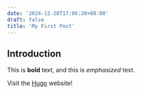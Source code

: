 ```yaml
---
date: '2024-12-20T17:06:20+08:00'
draft: false
title: 'My First Post'
---
```

## Introduction

This is **bold** text, and this is *emphasized* text.

Visit the [Hugo](https://gohugo.io) website!